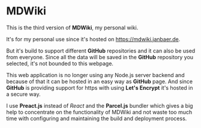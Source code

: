 # MDWiki

This is the third version of **MDWiki**, my personal wiki.

It's for my personal use since it's hosted on https://mdwiki.janbaer.de.

But it's build to support different **GitHub** repositories and it can also be used from everyone.
Since all the data will be saved in the **GitHub** repository you selected, it's not bounded to this
webpage.

This web application is no longer using any Node.js server backend and because of that it can be
hosted in an easy way as **GitHub** page. And since **GitHub** is providing support for https with using
**Let's Encrypt** it's hosted in a secure way.

I use **Preact.js** instead of *React* and the **Parcel.js** bundler
which gives a big help to concentrate on the functionality of MDWiki and not waste too much time
with configuring and maintaining the build and deployment process.
